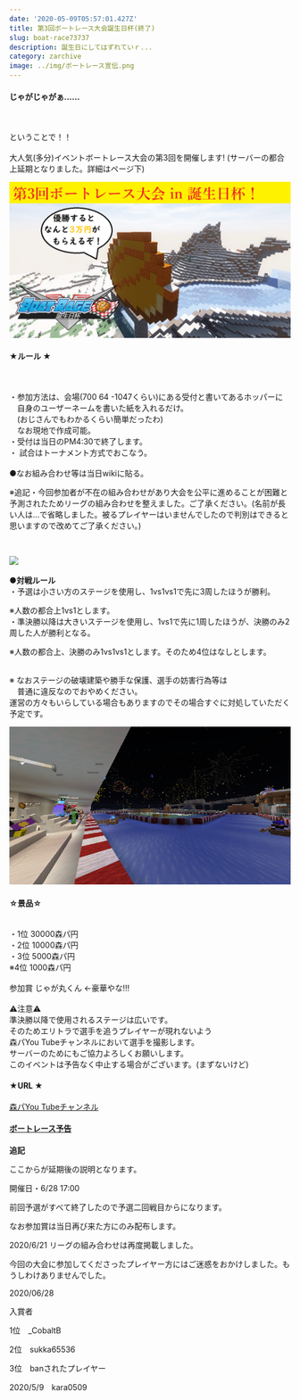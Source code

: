 ```yaml
---
date: '2020-05-09T05:57:01.427Z'
title: 第3回ボートレース大会誕生日杯(終了)
slug: boat-race73737
description: 誕生日にしてはずれていｒ...
category: zarchive
image: ../img/ボートレース宣伝.png
---
```

#### じゃがじゃがぁ......

\
\
ということで！！\
\
大人気(多分)イベントボートレース大会の第3回を開催します! (サーバーの都合上延期となりました。詳細はページ下)

![第3回ボートレース大会誕生日杯](/img/ボートレース宣伝.png "第3回ボートレース大会誕生日杯")

#### ★ルール ★

\
\
・参加方法は、会場(700 64 -1047くらい)にある受付と書いてあるホッパーに\
　自身のユーザーネームを書いた紙を入れるだけ。\
　(おじさんでもわかるくらい簡単だったわ)\
　なお現地で作成可能。\
・受付は当日のPM4:30で終了します。\
・ 試合はトーナメント方式でおこなう。\
\
●なお組み合わせ等は当日wikiに貼る。

※追記・今回参加者が不在の組み合わせがあり大会を公平に進めることが困難と予測されたためリーグの組み合わせを整えました。ご了承ください。(名前が長い人は...で省略しました。被るプレイヤーはいませんでしたので判別はできると思いますので改めてご了承ください。)

![]()

![](/img/第三回ボートレース　リーグ.png)

 ●**対戦ルール**\
・予選は小さい方のステージを使用し、1vs1vs1で先に3周したほうが勝利。

※人数の都合上1vs1とします。\
・準決勝以降は大きいステージを使用し、1vs1で先に1周したほうが、決勝のみ2周した人が勝利となる。

※人数の都合上、決勝のみ1vs1vs1とします。そのため4位はなしとします。

\
※ なおステージの破壊建築や勝手な保護、選手の妨害行為等は\
　普通に違反なのでおやめください。\
    運営の方々もいらしている場合もありますのでその場合すぐに対処していただく予定です。  

![](/img/2020-04-05_17.57.05.png)

#### ☆景品☆

\
・1位 30000森パ円\
・2位 10000森パ円 \
・3位 5000森パ円 \
※4位 1000森パ円  \
\
参加賞 じゃが丸くん    ←豪華やな!!!\
\
  ⚠注意⚠ \
準決勝以降で使用されるステージは広いです。\
そのためエリトラで選手を追うプレイヤーが現れないよう\
森パYou Tubeチャンネルにおいて選手を撮影します。\
サーバーのためにもご協力よろしくお願いします。 \
このイベントは予告なく中止する場合がございます。(まずないけど)  

#### ★URL ★

[森パYou Tubeチャンネル](https://www.youtube.com/channel/UC5huN7nu_9RJKB-rPk8Z0hQ)

#### [ボートレース予告](https://youtu.be/lS2TodU-m20)

**追記**

ここからが延期後の説明となります。

開催日・6/28 17:00

前回予選がすべて終了したので予選二回戦目からになります。

なお参加賞は当日再び来た方にのみ配布します。

2020/6/21 リーグの組み合わせは再度掲載しました。

今回の大会に参加してくださったプレイヤー方にはご迷惑をおかけしました。もうしわけありませんでした。

2020/06/28

入賞者

1位　_CobaltB

2位　sukka65536

3位　banされたプレイヤー

2020/5/9　kara0509
